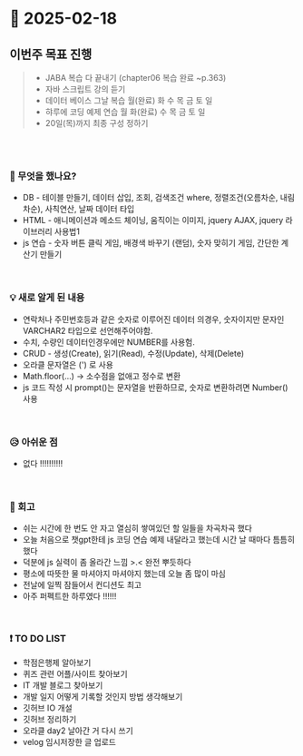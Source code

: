 # 📅 2025-02-18

## 이번주 목표 진행
>- JABA 복습 다 끝내기 (chapter06 복습 완료 ~p.363)
>- 자바 스크립트 강의 듣기
>- 데이터 베이스 그날 복습 월(완료) 화 수 목 금 토 일 
>- 햐루에 코딩 예제 연습 월 화(완료) 수 목 금 토 일
>- 20일(목)까지 최종 구성 정하기

<br><br>

### 👀 무엇을 했나요?
- DB - 테이블 만들기, 데이터 삽입, 조회, 검색조건 where, 정렬조건(오름차순, 내림차순), 사칙연산, 날짜 데이터 타입
- HTML - 애니메이션과 메소드 체이닝, 움직이는 이미지, jquery AJAX, jquery 라이브러리 사용법1
- js 연습 - 숫자 버튼 클릭 게임, 배경색 바꾸기 (랜덤), 숫자 맞히기 게임, 간단한 계산기 만들기

<br>

### 💡 새로 알게 된 내용
- 연락처나 주민번호등과 같은 숫자로 이루어진 데이터 의경우, 숫자이지만 문자인 VARCHAR2 타입으로 선언해주어야함.
- 수치, 수량인 데이터인경우에만 NUMBER를 사용험.
- CRUD - 생성(Create), 읽기(Read), 수정(Update), 삭제(Delete)
- 오라클 문자열은 (') 로 사용
- Math.floor(...) → 소수점을 없애고 정수로 변환
- js 코드 작성 시 prompt()는 문자열을 반환하므로, 숫자로 변환하려면 Number() 사용

<br>

### 😥 아쉬운 점
- 없다 !!!!!!!!!!

<br>

### 💬 회고
- 쉬는 시간에 한 번도 안 자고 열심히 쌓여있던 할 일들을 차곡차곡 했다
- 오늘 처음으로 챗gpt한테 js 코딩 연습 예제 내달라고 했는데 시간 날 때마다 틈틈히 했다
- 덕분에 js 실력이 좀 올라간 느낌 >.< 완전 뿌듯하다
- 평소에 따뜻한 물 마셔야지 마셔야지 했는데 오늘 좀 많이 마심
- 전날에 일찍 잠들어서 컨디션도 최고
- 아주 퍼펙트한 하루였다 !!!!!!

<br>

### ❗ TO DO LIST
- 학점은행제 알아보기
- 퀴즈 관련 어플/사이트 찾아보기
- IT 개발 블로그 찾아보기
- 개발 일지 어떻게 기록할 것인지 방법 생각해보기
- 깃허브 IO 개설
- 깃허브 정리하기
- 오라클 day2 날아간 거 다시 쓰기
- velog 임시저장한 글 업로드
